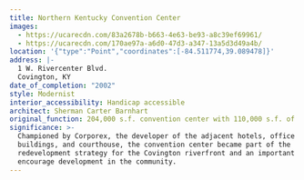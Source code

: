 ```yaml
---
title: Northern Kentucky Convention Center
images:
  - https://ucarecdn.com/83a2678b-b663-4e63-be93-a8c39ef69961/
  - https://ucarecdn.com/170ae97a-a6d0-47d3-a347-13a5d3d49a4b/
location: '{"type":"Point","coordinates":[-84.511774,39.089478]}'
address: |-
  1 W. Rivercenter Blvd.
  Covington, KY
date_of_completion: "2002"
style: Modernist
interior_accessibility: Handicap accessible
architect: Sherman Carter Barnhart
original_function: 204,000 s.f. convention center with 110,000 s.f. of exhibition & meeting space
significance: >-
  Championed by Corporex, the developer of the adjacent hotels, office
  buildings, and courthouse, the convention center became part of the
  redevelopment strategy for the Covington riverfront and an important anchor to
  encourage development in the community.
---
```

